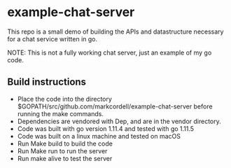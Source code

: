 # example-chat-server
This repo is a small demo of building the APIs and datastructure necessary for a chat service written in go.

NOTE: This is not a fully working chat server, just an example of my go code.


## Build instructions
- Place the code into the directory $GOPATH/src/github.com/markcordell/example-chat-server before running the make commands.
- Dependencies are vendored with Dep, and are in the vendor directory.
- Code was built with go version 1.11.4 and tested with go 1.11.5
- Code was built on a linux machine and tested on macOS
- Run Make build to build the code
- Run Make run to run the server
- Run make alive to test the server
